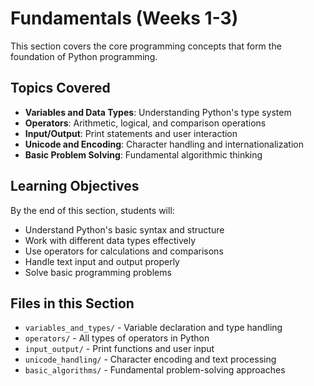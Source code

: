 # Fundamentals (Weeks 1-3)

This section covers the core programming concepts that form the foundation of Python programming.

## Topics Covered

- **Variables and Data Types**: Understanding Python's type system
- **Operators**: Arithmetic, logical, and comparison operations
- **Input/Output**: Print statements and user interaction
- **Unicode and Encoding**: Character handling and internationalization
- **Basic Problem Solving**: Fundamental algorithmic thinking

## Learning Objectives

By the end of this section, students will:
- Understand Python's basic syntax and structure
- Work with different data types effectively
- Use operators for calculations and comparisons
- Handle text input and output properly
- Solve basic programming problems

## Files in this Section

- `variables_and_types/` - Variable declaration and type handling
- `operators/` - All types of operators in Python
- `input_output/` - Print functions and user input
- `unicode_handling/` - Character encoding and text processing
- `basic_algorithms/` - Fundamental problem-solving approaches
